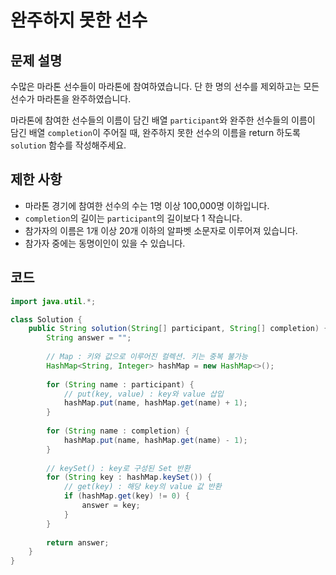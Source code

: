 # 완주하지 못한 선수

## 문제 설명
수많은 마라톤 선수들이 마라톤에 참여하였습니다. 단 한 명의 선수를 제외하고는 모든 선수가 마라톤을 완주하였습니다.

마라톤에 참여한 선수들의 이름이 담긴 배열 `participant`와 완주한 선수들의 이름이 담긴 배열 `completion`이 주어질 때, 완주하지 못한 선수의 이름을 return 하도록 `solution` 함수를 작성해주세요.

## 제한 사항
- 마라톤 경기에 참여한 선수의 수는 1명 이상 100,000명 이하입니다.
- `completion`의 길이는 `participant`의 길이보다 1 작습니다.
- 참가자의 이름은 1개 이상 20개 이하의 알파벳 소문자로 이루어져 있습니다.
- 참가자 중에는 동명이인이 있을 수 있습니다.

## 코드
```java
import java.util.*;

class Solution {
    public String solution(String[] participant, String[] completion) {
        String answer = "";
        
        // Map : 키와 값으로 이루어진 컬렉션. 키는 중복 불가능
        HashMap<String, Integer> hashMap = new HashMap<>();
    
        for (String name : participant) {
            // put(key, value) : key와 value 삽입
            hashMap.put(name, hashMap.get(name) + 1);
        }
        
        for (String name : completion) {
            hashMap.put(name, hashMap.get(name) - 1);
        }
        
        // keySet() : key로 구성된 Set 반환
        for (String key : hashMap.keySet()) {
            // get(key) : 해당 key의 value 값 반환
            if (hashMap.get(key) != 0) {
                answer = key;
            }
        }
        
        return answer;
    }
}
```